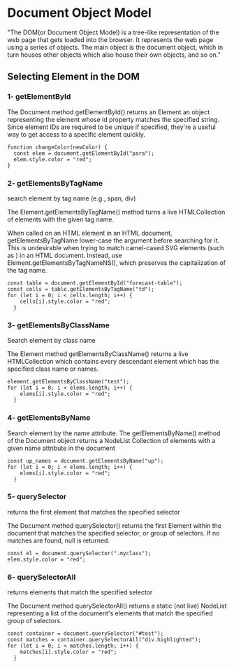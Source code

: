 # Document Object Model
"The DOM(or Document Object Model) is a tree-like representation of the web page that gets loaded into the browser.
It represents the web page using a‌‌ series of objects. The main object is the document object, which in turn houses other objects which also house their own objects, and so on."

## Selecting Element in the DOM
### 1- getElementById
The Document method getElementById() returns an Element an object representing the element whose id property matches the specified string. Since element IDs are required to be unique if specified, they're a useful way to get access to a specific element quickly.

```
function changeColor(newColor) {
  const elem = document.getElementById("para");
  elem.style.color = "red";
}
```

### 2- getElementsByTagName
search element by tag name (e.g., span, div)

The Element.getElementsByTagName() method turns a live HTMLCollection of elements with the given tag name.

When called on an HTML element in an HTML document, getElementsByTagName lower-case the argument before searching for it. This is undesirable when trying to match camel-cased SVG elements (such as <linearGradient>) in an HTML document. Instead, use Element.getElementsByTagNameNS(), which preserves the capitalization of the tag name.

```
const table = document.getElementById("forecast-table");
const cells = table.getElementsByTagName("td");
for (let i = 0; i < cells.length; i++) {
    cells[i].style.color = "red";
  }
```

### 3- getElementsByClassName
Search element by class name

The Element method getElementsByClassName() returns a live HTMLCollection which contains every descendant element which has the specified class name or names.

```
element.getElementsByClassName("test");
for (let i = 0; i < elems.length; i++) {
    elems[i].style.color = "red";
  }
```

### 4- getElementsByName
Search element by the name attribute. The getElementsByName() method of the Document object returns a NodeList Collection of elements with a given name attribute in the document
```
const up_names = document.getElementsByName("up");
for (let i = 0; i < elems.length; i++) {
    elems[i].style.color = "red";
  }
```

### 5- querySelector
returns the first element that matches the specified selector

The Document method querySelector() returns the first Element within the document that matches the specified selector, or group of selectors. If no matches are found, null is returned.
```
const el = document.querySelector(".myclass");
elem.style.color = "red";
```

### 6- querySelectorAll
returns elements that match the specified selector

The Document method querySelectorAll() returns a static (not live) NodeList representing a list of the document's elements that match the specified group of selectors.
```
const container = document.querySelector("#test");
const matches = container.querySelectorAll("div.highlighted");
for (let i = 0; i < matches.length; i++) {
    matches[i].style.color = "red";
  }
```